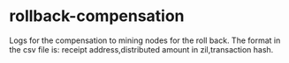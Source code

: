 # rollback-compensation
Logs for the compensation to mining nodes for the roll back. The format in the csv file is: receipt address,distributed amount in zil,transaction hash.
